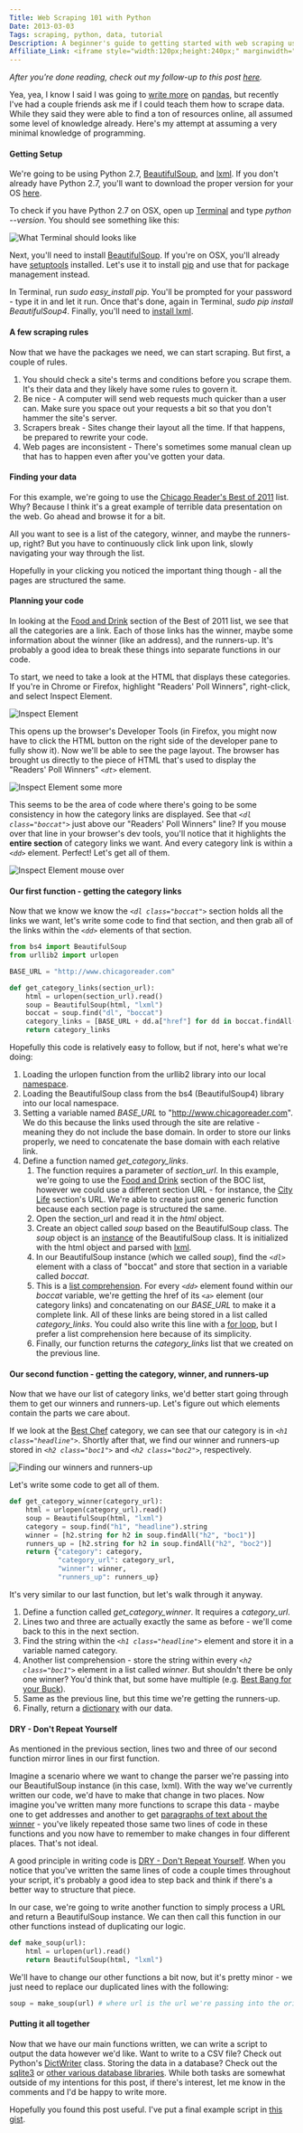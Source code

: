 ```yaml
---
Title: Web Scraping 101 with Python
Date: 2013-03-03
Tags: scraping, python, data, tutorial
Description: A beginner's guide to getting started with web scraping using Python and BeautifulSoup.
Affiliate_Link: <iframe style="width:120px;height:240px;" marginwidth="0" marginheight="0" scrolling="no" frameborder="0" src="//ws-na.amazon-adsystem.com/widgets/q?ServiceVersion=20070822&OneJS=1&Operation=GetAdHtml&MarketPlace=US&source=ac&ref=tf_til&ad_type=product_link&tracking_id=gregrecom-20&marketplace=amazon&region=US&placement=1491910291&asins=1491910291&linkId=PJJ5LM64VYPKSWVT&show_border=true&link_opens_in_new_window=true"></iframe>
---
```


_After you're done reading, check out my follow-up to this post [here](/2013/04/29/more-web-scraping-with-python/)._

Yea, yea, I know I said I was going to [write more](http://www.gregreda.com/2013/01/23/translating-sql-to-pandas-part1/) on [pandas](http://pandas.pydata.org), but recently I've had a couple friends ask me if I could teach them how to scrape data.  While they said they were able to find a ton of resources online, all assumed some level of knowledge already.  Here's my attempt at assuming a very minimal knowledge of programming.

#### Getting Setup
We're going to be using Python 2.7, [BeautifulSoup](http://www.crummy.com/software/BeautifulSoup/), and [lxml](http://lxml.de/).  If you don't already have Python 2.7, you'll want to download the proper version for your OS [here](http://python.org/download/releases/2.7.3/).

To check if you have Python 2.7 on OSX, open up [Terminal](http://en.wikipedia.org/wiki/Terminal_(OS_X)) and type _python --version_.  You should see something like this:

![What Terminal should looks like](/images/python-version.png)

Next, you'll need to install [BeautifulSoup](http://www.crummy.com/software/BeautifulSoup/).  If you're on OSX, you'll already have [setuptools](http://pypi.python.org/pypi/setuptools) installed.  Let's use it to install [pip](http://www.pip-installer.org/en/latest/) and use that for package management instead.

In Terminal, run _sudo easy_install pip_.  You'll be prompted for your password - type it in and let it run.  Once that's done, again in Terminal, _sudo pip install BeautifulSoup4_.  Finally, you'll need to [install lxml](http://lxml.de/installation.html).

#### A few scraping rules
Now that we have the packages we need, we can start scraping.  But first, a couple of rules.

1. You should check a site's terms and conditions before you scrape them.  It's their data and they likely have some rules to govern it.
2. Be nice - A computer will send web requests much quicker than a user can.  Make sure you space out your requests a bit so that you don't hammer the site's server.
3. Scrapers break - Sites change their layout all the time.  If that happens, be prepared to rewrite your code.
4. Web pages are inconsistent - There's sometimes some manual clean up that has to happen even after you've gotten your data.

#### Finding your data
For this example, we're going to use the [Chicago Reader's Best of 2011](http://www.chicagoreader.com/chicago/best-of-chicago-2011/BestOf?oid=4100483) list.  Why?  Because I think it's a great example of terrible data presentation on the web.  Go ahead and browse it for a bit.

All you want to see is a list of the category, winner, and maybe the runners-up, right?  But you have to continuously click link upon link, slowly navigating your way through the list.

Hopefully in your clicking you noticed the important thing though - all the pages are structured the same.

#### Planning your code
In looking at the [Food and Drink](http://www.chicagoreader.com/chicago/best-of-chicago-2011-food-drink/BestOf?oid=4106228) section of the Best of 2011 list, we see that all the categories are a link.  Each of those links has the winner, maybe some information about the winner (like an address), and the runners-up.  It's probably a good idea to break these things into separate functions in our code.

To start, we need to take a look at the HTML that displays these categories.  If you're in Chrome or Firefox, highlight "Readers' Poll Winners", right-click, and select Inspect Element.

![Inspect Element](/images/inspect-element.png)

This opens up the browser's Developer Tools (in Firefox, you might now have to click the HTML button on the right side of the developer pane to fully show it).  Now we'll be able to see the page layout.  The browser has brought us directly to the piece of HTML that's used to display the "Readers' Poll Winners" _`<dt>`_ element.

![Inspect Element some more](/images/inspect-element-more.png)

This seems to be the area of code where there's going to be some consistency in how the category links are displayed.  See that _`<dl class="boccat">`_ just above our "Readers' Poll Winners" line?  If you mouse over that line in your browser's dev tools, you'll notice that it highlights the __entire section__ of category links we want.  And every category link is within a _`<dd>`_ element.  Perfect!  Let's get all of them.

![Inspect Element mouse over](/images/inspect-element-mouseover.png)

#### Our first function - getting the category links
Now that we know we know the _`<dl class="boccat">`_ section holds all the links we want, let's write some code to find that section, and then grab all of the links within the _`<dd>`_ elements of that section.

```python
from bs4 import BeautifulSoup
from urllib2 import urlopen

BASE_URL = "http://www.chicagoreader.com"

def get_category_links(section_url):
    html = urlopen(section_url).read()
    soup = BeautifulSoup(html, "lxml")
    boccat = soup.find("dl", "boccat")
    category_links = [BASE_URL + dd.a["href"] for dd in boccat.findAll("dd")]
    return category_links
```

Hopefully this code is relatively easy to follow, but if not, here's what we're doing:

1. Loading the urlopen function from the urllib2 library into our local [namespace](http://en.wikipedia.org/wiki/Namespace_(computer_science)).
2. Loading the BeautifulSoup class from the bs4 (BeautifulSoup4) library into our local namespace.
3. Setting a variable named _BASE_URL_ to "http://www.chicagoreader.com".  We do this because the links used through the site are relative - meaning they do not include the base domain.  In order to store our links properly, we need to concatenate the base domain with each relative link.
4. Define a function named _get_category_links_.
    1. The function requires a parameter of _section_url_.  In this example, we're going to use the [Food and Drink](http://www.chicagoreader.com/chicago/best-of-chicago-2011-food-drink/BestOf?oid=4106228) section of the BOC list, however we could use a different section URL - for instance, the [City Life](http://www.chicagoreader.com/chicago/best-of-chicago-2011-city-life/BestOf?oid=4106233) section's URL.  We're able to create just one generic function because each section page is structured the same.
    2. Open the section_url and read it in the _html_ object.
    3. Create an object called _soup_ based on the BeautifulSoup class.  The _soup_ object is an [instance](http://en.wikipedia.org/wiki/Instance_(computer_science)) of the BeautifulSoup class.  It is initialized with the html object and parsed with [lxml](http://lxml.de/).
    4. In our BeautifulSoup instance (which we called _soup_), find the _`<dl>`_ element with a class of "boccat" and store that section in a variable called _boccat_.
    5. This is a [list comprehension](http://docs.python.org/2/tutorial/datastructures.html#list-comprehensions).  For every _`<dd>`_ element found within our _boccat_ variable, we're getting the href of its _`<a>`_ element (our category links) and concatenating on our _BASE_URL_ to make it a complete link.  All of these links are being stored in a list called _category_links_.  You could also write this line with a [for loop](http://docs.python.org/2/tutorial/controlflow.html#for-statements), but I prefer a list comprehension here because of its simplicity.
    6. Finally, our function returns the _category_links_ list that we created on the previous line.

#### Our second function - getting the category, winner, and runners-up
Now that we have our list of category links, we'd better start going through them to get our winners and runners-up.  Let's figure out which elements contain the parts we care about.

If we look at the [Best Chef](http://www.chicagoreader.com/chicago/best-chef/BestOf?oid=4088191) category, we can see that our category is in _`<h1 class="headline">`_.  Shortly after that, we find our winner and runners-up stored in _`<h2 class="boc1">`_ and _`<h2 class="boc2">`_, respectively.

![Finding our winners and runners-up](/images/winners-and-runners-up.png)

Let's write some code to get all of them.

```python
def get_category_winner(category_url):
    html = urlopen(category_url).read()
    soup = BeautifulSoup(html, "lxml")
    category = soup.find("h1", "headline").string
    winner = [h2.string for h2 in soup.findAll("h2", "boc1")]
    runners_up = [h2.string for h2 in soup.findAll("h2", "boc2")]
    return {"category": category,
            "category_url": category_url,
            "winner": winner,
            "runners_up": runners_up}
```
It's very similar to our last function, but let's walk through it anyway.

1. Define a function called _get_category_winner_.  It requires a _category_url_.
2. Lines two and three are actually exactly the same as before - we'll come back to this in the next section.
3. Find the string within the _`<h1 class="headline">`_ element and store it in a variable named category.
4. Another list comprehension - store the string within every _`<h2 class="boc1">`_ element in a list called _winner_.  But shouldn't there be only one winner?  You'd think that, but some have multiple (e.g. [Best Bang for your Buck](http://www.chicagoreader.com/chicago/best-bang-for-your-buck/BestOf?oid=4088018)).
5. Same as the previous line, but this time we're getting the runners-up.
6. Finally, return a [dictionary](http://docs.python.org/2/tutorial/datastructures.html#dictionaries) with our data.

#### DRY - Don't Repeat Yourself
As mentioned in the previous section, lines two and three of our second function mirror lines in our first function.

Imagine a scenario where we want to change the parser we're passing into our BeautifulSoup instance (in this case, lxml).  With the way we've currently written our code, we'd have to make that change in two places.  Now imagine you've written many more functions to scrape this data - maybe one to get addresses and another to get [paragraphs of text about the winner](http://www.chicagoreader.com/chicago/best-new-food-truckfood/BestOf?oid=4101387) - you've likely repeated those same two lines of code in these functions and you now have to remember to make changes in four different places.  That's not ideal.

A good principle in writing code is [DRY - Don't Repeat Yourself](http://en.wikipedia.org/wiki/Don't_repeat_yourself).  When you notice that you've written the same lines of code a couple times throughout your script, it's probably a good idea to step back and think if there's a better way to structure that piece.

In our case, we're going to write another function to simply process a URL and return a BeautifulSoup instance.  We can then call this function in our other functions instead of duplicating our logic.

```python
def make_soup(url):
    html = urlopen(url).read()
    return BeautifulSoup(html, "lxml")
```

We'll have to change our other functions a bit now, but it's pretty minor - we just need to replace our duplicated lines with the following:

```python
soup = make_soup(url) # where url is the url we're passing into the original function
```

#### Putting it all together
Now that we have our main functions written, we can write a script to output the data however we'd like.  Want to write to a CSV file?  Check out Python's [DictWriter](http://docs.python.org/2/library/csv.html#csv.DictWriter) class.  Storing the data in a database?  Check out the [sqlite3](http://docs.python.org/2/library/sqlite3.html) or [other various database libraries](http://wiki.python.org/moin/DatabaseInterfaces).  While both tasks are somewhat outside of my intentions for this post, if there's interest, let me know in the comments and I'd be happy to write more.

Hopefully you found this post useful.  I've put a final example script in [this gist](http://bit.ly/13yd9ng).
